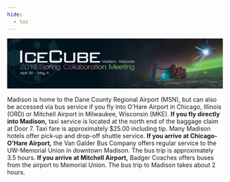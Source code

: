 ```yaml
---
hide:
  - toc
---
```


![2019 Spring Collaboration Meeting](CollabSpring2019_banner1.jpg)


Madison is home to the Dane County Regional Airport (MSN), but can also be accessed via bus service if you fly into O’Hare Airport in Chicago, Illinois (ORD) or Mitchell Airport in Milwaukee, Wisconsin (MKE).
**If you fly directly into Madison,** taxi service is located at the north end of the baggage claim at Door 7. Taxi fare is approximately $25.00 including tip. Many Madison hotels offer pick-up and drop-off shuttle service.
**If you arrive at Chicago-O’Hare Airport,** the Van Galder Bus Company offers regular service to the UW-Memorial Union in downtown Madison. The bus trip is approximately 3.5 hours.
**If you arrive at Mitchell Airport,** Badger Coaches offers buses from the airport to Memorial Union. The bus trip to Madison takes about 2 hours.